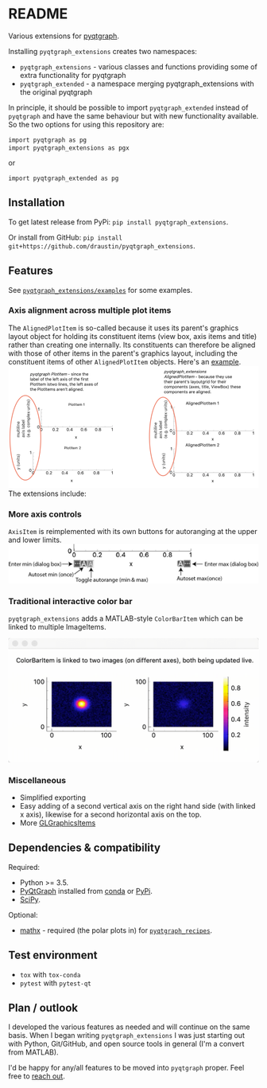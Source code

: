 # README

Various extensions for [pyqtgraph](https://github.com/pyqtgraph/pyqtgraph).

Installing `pyqtgraph_extensions` creates two namespaces:

* `pyqtgraph_extensions` - various classes and functions providing some of extra functionality for pyqtgraph
* `pyqtgraph_extended` - a namespace merging pyqtgraph_extensions with the original pyqtgraph

In principle, it should be possible to import `pyqtgraph_extended` instead of `pyqtgraph` and have the same behaviour but with new functionality available. So the two options for using this repository are:

    import pyqtgraph as pg
    import pyqtgraph_extensions as pgx

or

    import pyqtgraph_extended as pg

## Installation

To get latest release from PyPi: `pip install pyqtgraph_extensions`.

Or install from GitHub: `pip install git+https://github.com/draustin/pyqtgraph_extensions`.

## Features

See [`pyqtgraph_extensions/examples`](pyqtgraph_extensions/examples) for some examples.

### Axis alignment across multiple plot items

The `AlignedPlotItem` is so-called because it uses its parent's graphics layout object for holding its constituent items (view box, axis items and title) rather than creating one internally. Its constituents can therefore be aligned with those of other items in the parent's graphics layout, including the constituent items of other `AlignedPlotItem` objects. Here's an [example](pyqtgraph_extensions/examples/demo_axis_alignment.py).
![](screenshots/axis_alignment.png)
The extensions include:

### More axis controls

`AxisItem` is reimplemented with its own buttons for autoranging at the upper and lower limits.
![](screenshots/axis_buttons_labelled.png)

### Traditional interactive color bar

`pyqtgraph_extensions` adds a MATLAB-style `ColorBarItem` which can be linked to multiple ImageItems.

![](screenshots/live_colorbaritem.gif)

### Miscellaneous

* Simplified exporting
* Easy adding of a second vertical axis on the right hand side (with linked x axis), likewise for a second horizontal axis on the top.
* More [GLGraphicsItems](http://www.pyqtgraph.org/documentation/3dgraphics/glgraphicsitem.html)

## Dependencies & compatibility

Required:
* Python >= 3.5.
* [PyQtGraph](http://www.pyqtgraph.org/) installed from [conda](https://anaconda.org/anaconda/pyqtgraph) or  [PyPi](https://pypi.org/project/pyqtgraph/).
* [SciPy](https://www.scipy.org/).

Optional:
* [mathx](https://github.com/draustin/mathx)  - required (the polar plots in) for [`pyqtgraph_recipes`](pyqtgraph_recipes).

## Test environment

* `tox` with `tox-conda`
* `pytest` with `pytest-qt`

## Plan / outlook

I developed the various features as needed and will continue on the same basis. When I began writing `pyqtgraph_extensions` I was just starting out with Python, Git/GitHub, and open source tools in general (I'm a convert from MATLAB).

I'd be happy for any/all features to be moved into `pyqtgraph` proper. Feel free to [reach out](mailto:dane_austin@fastmail.com.au).
